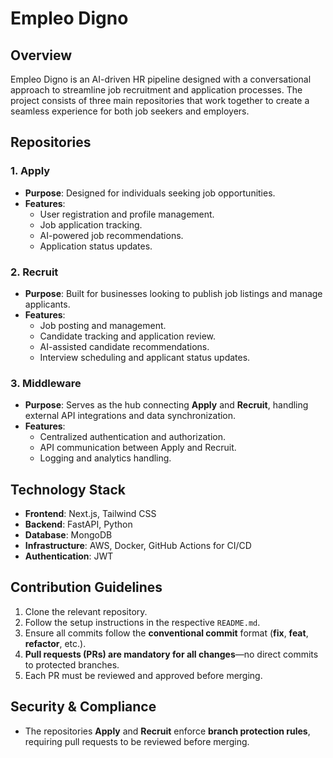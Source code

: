 # Empleo Digno

## Overview

Empleo Digno is an AI-driven HR pipeline designed with a conversational approach to streamline job recruitment and application processes. The project consists of three main repositories that work together to create a seamless experience for both job seekers and employers.

## Repositories

### 1. **Apply**

- **Purpose**: Designed for individuals seeking job opportunities.
- **Features**:
  - User registration and profile management.
  - Job application tracking.
  - AI-powered job recommendations.
  - Application status updates.

### 2. **Recruit**

- **Purpose**: Built for businesses looking to publish job listings and manage applicants.
- **Features**:
  - Job posting and management.
  - Candidate tracking and application review.
  - AI-assisted candidate recommendations.
  - Interview scheduling and applicant status updates.

### 3. **Middleware**

- **Purpose**: Serves as the hub connecting **Apply** and **Recruit**, handling external API integrations and data synchronization.
- **Features**:
  - Centralized authentication and authorization.
  - API communication between Apply and Recruit.
  - Logging and analytics handling.

## Technology Stack

- **Frontend**: Next.js, Tailwind CSS
- **Backend**: FastAPI, Python
- **Database**: MongoDB
- **Infrastructure**: AWS, Docker, GitHub Actions for CI/CD
- **Authentication**: JWT

## Contribution Guidelines

1. Clone the relevant repository.
2. Follow the setup instructions in the respective `README.md`.
3. Ensure all commits follow the **conventional commit** format (**fix**, **feat**, **refactor**, etc.).
4. **Pull requests (PRs) are mandatory for all changes**—no direct commits to protected branches.
5. Each PR must be reviewed and approved before merging.

## Security & Compliance

- The repositories **Apply** and **Recruit** enforce **branch protection rules**, requiring pull requests to be reviewed before merging.
